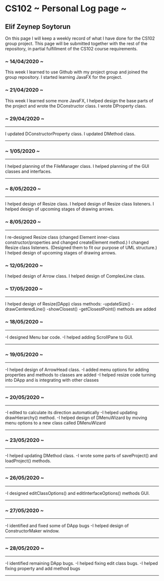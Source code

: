 # CS102 ~ Personal Log page ~

## Elif Zeynep Soytorun

On this page I will keep a weekly record of what I have done for the CS102 group project. This page will be submitted together with the rest of the repository, in partial fulfillment of the CS102 course requirements.

### ~ 14/04/2020 ~
This week I learned to use Github with my project group and joined the group repository. I started learning JavaFX for the project.


### ~ 21/04/2020 ~
This week I learned some more JavaFX, I helped design the base parts of the project and wrote the DConstructor class.
I wrote DProperty class. 

### ~ 29/04/2020 ~
****

I updated DConstructorProperty class.
I updated DMethod class.

****

###  ~ 1/05/2020 ~
****

I helped planning of the FileManager class.
I helped planning of the GUI classes and interfaces.

****

### ~ 8/05/2020 ~
****

I helped design of Resize class.
I helped design of Resize class listeners.
I helped design of upcoming stages of drawing arrows.

### ~ 8/05/2020 ~
****

I re-designed Resize class (changed Element inner-class constructor/properties and changed createElement method.)
I changed Resize class listeners. (Designed them to fit our purpose of UML structure.)
I helped design of upcoming stages of drawing arrows.

### ~ 12/05/2020 ~

I helped design of Arrow class.
I helped design of ComplexLine class.

### ~ 17/05/2020 ~
****
I helped design of Resize(DApp) class methods:
	-updateSize() 
	-drawCenteredLine()
	-showClosest()
	-getClosestPoint() methods are added



### ~ 18/05/2020 ~
****
-I designed Menu bar code.
-I helped adding ScrollPane to GUI.
****

### ~ 19/05/2020 ~
****

-I helped design of ArrowHead class.
-I added menu options for adding properties and methods to classes are added
-I helped resize code turning into DApp and is integrating with other classes

****

### ~ 20/05/2020 ~
****
-I edited to calculate its direction automatically
-I helped updating drawHierarchy() method.
-I helped design of DMenuWizard by moving menu options to a new class called DMenuWizard

****

### ~ 23/05/2020 ~
****

-I helped updating DMethod class.
-I wrote some parts of saveProject() and loadProject() methods.

****

### ~ 26/05/2020 ~
****
-I designed editClassOptions() and editInterfaceOptions() methods GUI.
****

### ~ 27/05/2020 ~
****

-I identified and fixed some of DApp bugs
-I helped design of ConstructorMaker window.
****

### ~ 28/05/2020 ~
****

-I identified remaining DApp bugs.
-I helped fixing edit class bugs.
-I helped fixing property and add method bugs
****